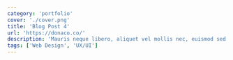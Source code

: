 ```yaml
---
category: 'portfolio'
cover: './cover.png'
title: 'Blog Post 4'
url: 'https://donaco.co/'
description: 'Mauris neque libero, aliquet vel mollis nec, euismod sed tellus. Mauris convallis dictum elit id volutpat.'
tags: ['Web Design', 'UX/UI']
---
```

